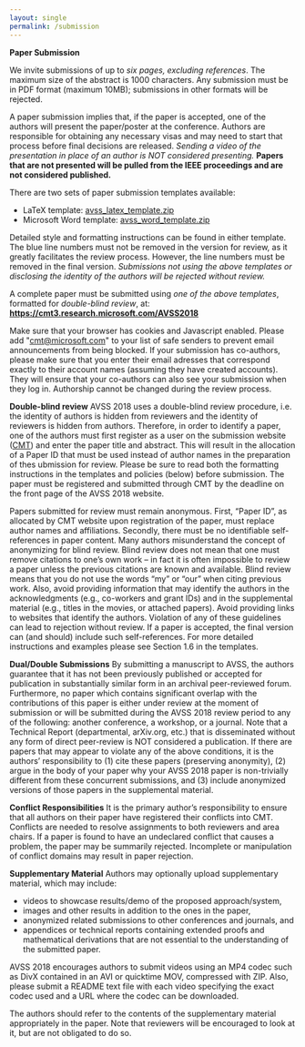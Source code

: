 ```yaml
---
layout: single
permalink: /submission
---
```

**Paper Submission**

We invite submissions of up to *six pages, excluding references*. The maximum size of the abstract is 1000 characters. Any submission must be in PDF format (maximum 10MB); submissions in other formats will be rejected.

A paper submission implies that, if the paper is accepted, one of the authors will present the paper/poster at the conference. Authors are responsible for obtaining any necessary visas and may need to start that process before final decisions are released. *Sending a video of the presentation in place of an author is NOT considered presenting.* **Papers that are not presented will be pulled from the IEEE proceedings and are not considered published.**

There are two sets of paper submission templates available:
- LaTeX template: <a href="assets/avss_latex_template.zip">avss_latex_template.zip</a>
- Microsoft Word template: <a href="assets/avss_word_template.zip">avss_word_template.zip</a>

Detailed style and formatting instructions can be found in either template. The blue line numbers must not be removed in the version for review, as it greatly facilitates the review process. However, the line numbers must be removed in the final version. *Submissions not using the above templates or disclosing the identity of the authors will be rejected without review.*

A complete paper must be submitted using *one of the above templates*, formatted for *double-blind review*, at: **<a href="https://cmt3.research.microsoft.com/AVSS2018">https://cmt3.research.microsoft.com/AVSS2018</a>**

Make sure that your browser has cookies and Javascript enabled. Please add "cmt@microsoft.com" to your list of safe senders to prevent email announcements from being blocked. If your submission has co-authors, please make sure that you enter their email adresses that correspond exactly to their account names (assuming they have created accounts). They will ensure that your co-authors can also see your submission when they log in. Authorship cannot be changed during the review process.

**Double-blind review**
AVSS 2018 uses a double-blind review procedure, i.e. the identity of authors is hidden from reviewers and the identity of reviewers is hidden from authors. Therefore, in order to identify a paper, one of the authors must first register as a user on the submission website (<a href="https://cmt3.research.microsoft.com/AVSS2018">CMT</a>) and enter the paper title and abstract. This will result in the allocation of a Paper ID that must be used instead of author names in the preparation of thes ubmission for review. Please be sure to read both the formatting instructions in the templates and policies (below) before submission. The paper must be registered and submitted through CMT by the deadline on the front page of the AVSS 2018 website.

Papers submitted for review must remain anonymous. First, “Paper ID”, as allocated by CMT website upon registration of the paper, must replace author names and affiliations. Secondly, there must be no identifiable self-references in paper content. Many authors misunderstand the concept of anonymizing for blind review. Blind review does not mean that one must remove citations to one’s own work – in fact it is often impossible to review a paper unless the previous citations are known and available. Blind review means that you do not use the words “my” or “our” when citing previous work. Also, avoid providing information that may identify the authors in the acknowledgments (e.g., co-workers and grant IDs) and in the supplemental material (e.g., titles in the movies, or attached papers). Avoid providing links to websites that identify the authors. Violation of any of these guidelines can lead to rejection without review. If a paper is accepted, the final version can (and should) include such self-references. For more detailed instructions and examples please see Section 1.6 in the templates.

**Dual/Double Submissions**
By submitting a manuscript to AVSS, the authors guarantee that it has not been previously published or accepted for publication in substantially similar form in an archival peer-reviewed forum. Furthermore, no paper which contains significant overlap with the contributions of this paper is either under review at the moment of submission or will be submitted during the AVSS 2018 review period to any of the following: another conference, a workshop, or a journal. Note that a Technical Report (departmental, arXiv.org, etc.) that is disseminated without any form of direct peer-review is NOT considered a publication.   If there are papers that may appear to violate any of the above conditions, it is the authors’ responsibility to (1) cite these papers (preserving anonymity), (2) argue in the body of your paper why your AVSS 2018 paper is non-trivially different from these concurrent submissions, and (3) include anonymized versions of those papers in the supplemental material.

**Conflict Responsibilities**
It is the primary author’s responsibility to ensure that all authors on their paper have registered their conflicts into CMT. Conflicts are needed to resolve assignments to both reviewers and area chairs. If a paper is found to have an undeclared conflict that causes a problem, the paper may be summarily rejected. Incomplete or manipulation of conflict domains may result in paper rejection.

**Supplementary Material**
Authors may optionally upload supplementary material, which may include:
- videos to showcase results/demo of the proposed approach/system,
- images and other results in addition to the ones in the paper,
- anonymized related submissions to other conferences and journals, and
- appendices or technical reports containing extended proofs and mathematical derivations that are not essential to the understanding of the submitted paper.

AVSS 2018 encourages authors to submit videos using an MP4 codec such as DivX contained in an AVI or quicktime MOV, compressed with ZIP. Also, please submit a README text file with each video specifying the exact codec used and a URL where the codec can be downloaded.

The authors should refer to the contents of the supplementary material appropriately in the paper. Note that reviewers will be encouraged to look at it, but are not obligated to do so.